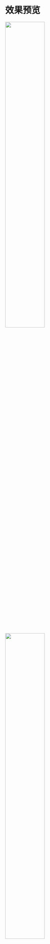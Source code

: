 # 效果预览
<img src="./docs/localhost_8082_(1).png" style="width:50%">
<img src="./docs/localhost_8082_(3).png" style="width:50%">
<img src="./docs/localhost_8082_(4).png" style="width:50%">
<img src="./docs/localhost_8082_(5).png" style="width:50%">
<img src="./docs/localhost_8082_(6).png" style="width:50%">
<img src="./docs/localhost_8082_(7).png" style="width:50%">
<img src="./docs/localhost_8082_(8).png" style="width:50%">
<img src="./docs/localhost_8082_(9).png" style="width:50%">
<img src="./docs/localhost_8082_(10).png" style="width:50%">
<img src="./docs/localhost_8082_(11).png" style="width:50%">
<img src="./docs/localhost_8082_(12).png" style="width:50%">
<img src="./docs/localhost_8082_(iPadPro).png" style="width:50%">
<img src="./docs/localhost_8082_(iPhoneX).png" style="width:50%">
<img src="./docs/localhost_8082_(iPhoneX)(1).png" style="width:50%">
<img src="./docs/192.168.124.14_8082_.png" style="width:50%">


# 预览地址

# 快速构建

```bash
# 更新依赖
npm i

# 启动本地开发环境
npm run dev

# 启动本地测试环境
npm run build-staging

# 启动线上测试环境
npm run build

# 发布上线
npm run build-release
```

# 快速新建页面
```bash
npm run new
# 请在指定的文件夹下新建页面 如： about/userInfo
# 请尽量用2个以上的单词描述页面组件, 准确表达组件含义避免过于宽泛。
# 页面组件与路由的path和name必须一一对应，名称一致，利于快速搜索和定位
# 页面组件驼峰名userInfo会被转换为user-info
# 自动生成的会包含一些必要信息，避免重复书写，尽量使用快捷新建页面
# 与业务相关的组件全部是中划线命名，与业务无关的遵循vue官方组件命名规则
```

# 主要功能
- [x] 响应式断点支持pc、pad及手机

- [x] 可配置化布局

- [x] 可自定义主题

- [x] 标签页模式

- [x] 色弱模式

- [x] 自定义字体大小

- [x] 自定义组件及物料

...


#项目结构
```
├─doc                   // 文档目录
│      
├─public                // 静态资源目录
├─script                // 脚本
│      
├─node_modules
│  
├─src                   // 项目源文件
│  │  main.js           // 入口文件
│  ├─api                // 请求接口
│  │      
│  ├─assets             // 组件静态资源
│  │              
│  ├─common             // 公共文件
│  │  ├─directive       // 指令
│  │  ├─filter          // 过滤器
│  │  └─utils           // 工具
│  │  
│  ├─i18n               // 国际化
│  │  
│  ├─config             // 业务配置文件
│  ├─core               // 非业务抽离文件
│  ├─layouts            // 布局组件
│  ├─packages           // 非业务组件
│  ├─plugins            // 第三方插件
│  ├─views              // 业务组件
│  ├─router             // 路由管理
│  └─store              // 状态管理
│              
├─test                  // 测试
└─theme                 // 主体管理
...
```
# 浏览器支持
IE 9+
Firefox（最新）
Chrome（最新）
Safari（最新）





# 环境
```
win10
node v10.15.1
vuecli v3.7.0
```
# 依赖
```
"vue": "^2.6.10",
"vue-router": "^3.0.3",
"vuex": "^3.0.1",
"vuepress": "^1.0.0-alpha.48"
```












## Project setup
```
npm install
```

### Compiles and hot-reloads for development
```
npm run serve
```

### Compiles and minifies for production
```
npm run build
```

### Run your tests
```
npm run test
```

### Lints and fixes files
```
npm run lint
```

### Run your end-to-end tests
```
npm run test:e2e
```

